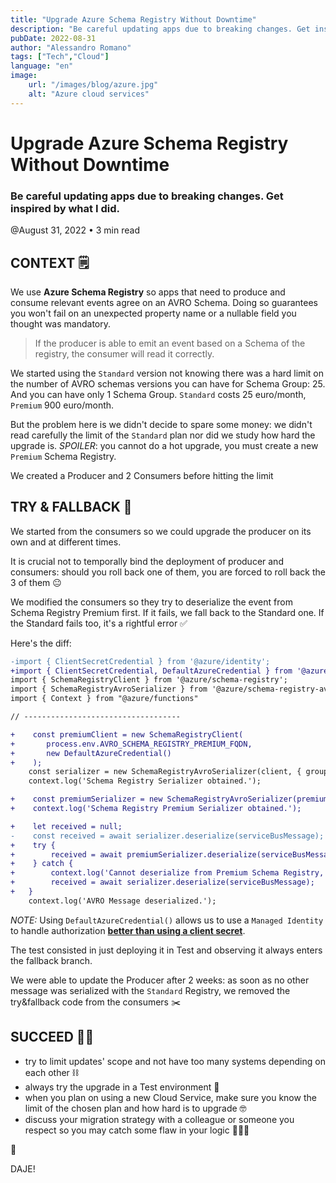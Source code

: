 ```yaml
---
title: "Upgrade Azure Schema Registry Without Downtime"
description: "Be careful updating apps due to breaking changes. Get inspired from what I did."
pubDate: 2022-08-31
author: "Alessandro Romano"
tags: ["Tech","Cloud"]
language: "en"
image:
    url: "/images/blog/azure.jpg"
    alt: "Azure cloud services"
---
```


# Upgrade Azure Schema Registry Without Downtime

### **Be careful updating apps due to breaking changes. Get inspired by what I did.**

@August 31, 2022 • 3 min read

## **CONTEXT 🗒️**

We use **Azure Schema Registry** so apps that need to produce and consume relevant events agree on an AVRO Schema. Doing so guarantees you won't fail on an unexpected property name or a nullable field you thought was mandatory.

> If the producer is able to emit an event based on a Schema of the registry, the consumer will read it correctly.

We started using the `Standard` version not knowing there was a hard limit on the number of AVRO schemas versions you can have for Schema Group: 25. And you can have only 1 Schema Group. `Standard` costs 25 euro/month, `Premium` 900 euro/month.

But the problem here is we didn't decide to spare some money: we didn't read carefully the limit of the `Standard` plan nor did we study how hard the upgrade is. _SPOILER_: you cannot do a hot upgrade, you must create a new `Premium` Schema Registry.

We created a Producer and 2 Consumers before hitting the limit

## **TRY & FALLBACK 🦾**

We started from the consumers so we could upgrade the producer on its own and at different times.

It is crucial not to temporally bind the deployment of producer and consumers: should you roll back one of them, you are forced to roll back the 3 of them 😐

We modified the consumers so they try to deserialize the event from Schema Registry Premium first. If it fails, we fall back to the Standard one. If the Standard fails too, it's a rightful error ✅

Here's the diff:

```diff
-import { ClientSecretCredential } from '@azure/identity';
+import { ClientSecretCredential, DefaultAzureCredential } from '@azure/identity';
import { SchemaRegistryClient } from '@azure/schema-registry';
import { SchemaRegistryAvroSerializer } from '@azure/schema-registry-avro';
import { Context } from "@azure/functions"

// -----------------------------------

+    const premiumClient = new SchemaRegistryClient(
+       process.env.AVRO_SCHEMA_REGISTRY_PREMIUM_FQDN,
+       new DefaultAzureCredential()
+    );
    const serializer = new SchemaRegistryAvroSerializer(client, { groupName: 'ALL_AVRO_SCHEMA' });
    context.log('Schema Registry Serializer obtained.');

+    const premiumSerializer = new SchemaRegistryAvroSerializer(premiumClient, { groupName: 'ALL_AVRO_SCHEMA' });
+    context.log('Schema Registry Premium Serializer obtained.');

+    let received = null;
-    const received = await serializer.deserialize(serviceBusMessage);
+    try {
+        received = await premiumSerializer.deserialize(serviceBusMessage);
+    } catch {
+        context.log('Cannot deserialize from Premium Schema Registry, fallbacking to Standard...');
+        received = await serializer.deserialize(serviceBusMessage);
+   }
    context.log('AVRO Message deserialized.');
```

_NOTE:_ Using `DefaultAzureCredential()` allows us to use a `Managed Identity` to handle authorization [**better than using a client secret**](https://docs.microsoft.com/en-us/azure/active-directory/managed-identities-azure-resources/overview).

The test consisted in just deploying it in Test and observing it always enters the fallback branch.

We were able to update the Producer after 2 weeks: as soon as no other message was serialized with the `Standard` Registry, we removed the try&fallback code from the consumers ✂️

## **SUCCEED 🤘🏻**

-   try to limit updates' scope and not have too many systems depending on each other ⛓️
-   always try the upgrade in a Test environment 🦺
-   when you plan on using a new Cloud Service, make sure you know the limit of the chosen plan and how hard is to upgrade 🤓
-   discuss your migration strategy with a colleague or someone you respect so you may catch some flaw in your logic 🧑‍🤝‍🧑

🚀

DAJE!